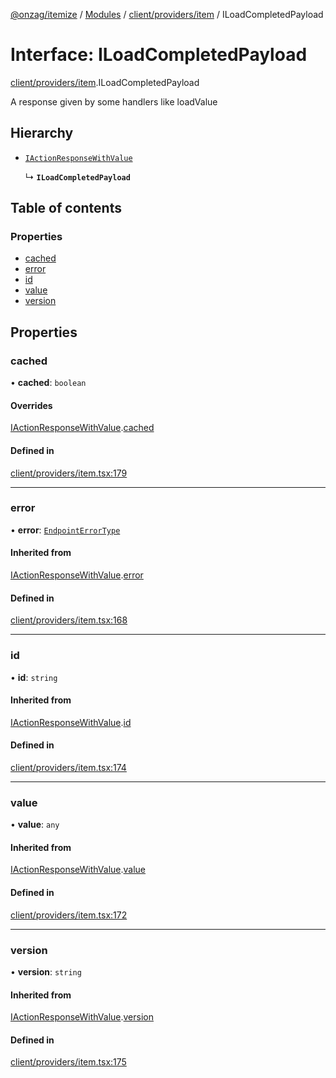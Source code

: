 [@onzag/itemize](../README.md) / [Modules](../modules.md) / [client/providers/item](../modules/client_providers_item.md) / ILoadCompletedPayload

# Interface: ILoadCompletedPayload

[client/providers/item](../modules/client_providers_item.md).ILoadCompletedPayload

A response given by some handlers like
loadValue

## Hierarchy

- [`IActionResponseWithValue`](client_providers_item.IActionResponseWithValue.md)

  ↳ **`ILoadCompletedPayload`**

## Table of contents

### Properties

- [cached](client_providers_item.ILoadCompletedPayload.md#cached)
- [error](client_providers_item.ILoadCompletedPayload.md#error)
- [id](client_providers_item.ILoadCompletedPayload.md#id)
- [value](client_providers_item.ILoadCompletedPayload.md#value)
- [version](client_providers_item.ILoadCompletedPayload.md#version)

## Properties

### cached

• **cached**: `boolean`

#### Overrides

[IActionResponseWithValue](client_providers_item.IActionResponseWithValue.md).[cached](client_providers_item.IActionResponseWithValue.md#cached)

#### Defined in

[client/providers/item.tsx:179](https://github.com/onzag/itemize/blob/59702dd5/client/providers/item.tsx#L179)

___

### error

• **error**: [`EndpointErrorType`](../modules/base_errors.md#endpointerrortype)

#### Inherited from

[IActionResponseWithValue](client_providers_item.IActionResponseWithValue.md).[error](client_providers_item.IActionResponseWithValue.md#error)

#### Defined in

[client/providers/item.tsx:168](https://github.com/onzag/itemize/blob/59702dd5/client/providers/item.tsx#L168)

___

### id

• **id**: `string`

#### Inherited from

[IActionResponseWithValue](client_providers_item.IActionResponseWithValue.md).[id](client_providers_item.IActionResponseWithValue.md#id)

#### Defined in

[client/providers/item.tsx:174](https://github.com/onzag/itemize/blob/59702dd5/client/providers/item.tsx#L174)

___

### value

• **value**: `any`

#### Inherited from

[IActionResponseWithValue](client_providers_item.IActionResponseWithValue.md).[value](client_providers_item.IActionResponseWithValue.md#value)

#### Defined in

[client/providers/item.tsx:172](https://github.com/onzag/itemize/blob/59702dd5/client/providers/item.tsx#L172)

___

### version

• **version**: `string`

#### Inherited from

[IActionResponseWithValue](client_providers_item.IActionResponseWithValue.md).[version](client_providers_item.IActionResponseWithValue.md#version)

#### Defined in

[client/providers/item.tsx:175](https://github.com/onzag/itemize/blob/59702dd5/client/providers/item.tsx#L175)
